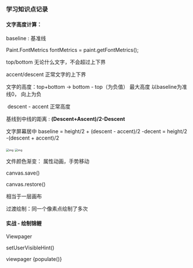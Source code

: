 ### 学习知识点记录



#### 文字高度计算：

baseline : 基准线

Paint.FontMetrics  fontMetrics  = paint.getFontMetrics();



top/bottom   无论什么文字，不会超过上下界

accent/descent 正常文字的上下界

文字的高度：top+bottom  -> bottom - top（为负值）  最大高度      以baseline为准线0，  向上为负

​						descent - accent 正常高度

基线到中线的距离 : **(Descent+Ascent)/2-Descent**

文字屏幕居中   baseline  =  height/2 + (descent - accent)/2 -decent  = height/2 -(descent + accent)/2

<img src="https://img.jbzj.com/file_images/article/201904/20194383659457.png?20193383710" alt="img" style="zoom:50%;" />



<img src="https://img.jbzj.com/file_images/article/201904/20194383748427.png?20193383759" alt="img" style="zoom:50%;" />

文件颜色渐变： 属性动画，手势移动

canvas.save()

canvas.restore()

相当于一层画布



过渡绘制：同一个像素点绘制了多次



#### 实战 - 绘制锦鲤



Viewpager

setUserVisibleHint()

viewpager {populate()}





























